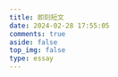 ```yaml
---
title: 即刻短文
date: 2024-02-28 17:55:05
comments: true
aside: false
top_img: false
type: essay
---
```

